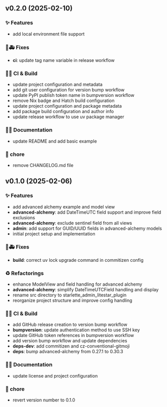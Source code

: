 ## v0.2.0 (2025-02-10)

### ✨ Features

- add local environment file support

### 🐛🚑️ Fixes

- **ci**: update tag name variable in release workflow

### 💚👷 CI & Build

- update project configuration and metadata
- add git user configuration for version bump workflow
- update PyPI publish token name in bumpversion workflow
- remove Nix badge and Hatch build configuration
- update project configuration and package metadata
- add package build configuration and author info
- update release workflow to use uv package manager

### 📝💡 Documentation

- update README and add basic example

### 🧹 chore

- remove CHANGELOG.md file

## v0.1.0 (2025-02-06)

### ✨ Features

- add advanced alchemy example and model view
- **advanced-alchemy**: add DateTimeUTC field support and improve field exclusions
- **advanced-alchemy**: exclude sentinel field from all views
- **admin**: add support for GUID/UUID fields in advanced-alchemy models
- initial project setup and implementation

### 🐛🚑️ Fixes

- **build**: correct uv lock upgrade command in commitizen config

### ♻️ Refactorings

- enhance ModelView and field handling for advanced alchemy
- **advanced-alchemy**: simplify DateTimeUTCField handling and display
- rename src directory to starlette_admin_litestar_plugin
- reorganize project structure and improve config handling

### 💚👷 CI & Build

- add GitHub release creation to version bump workflow
- **bumpversion**: update authentication method to use SSH key
- update GitHub token references in bumpversion workflow
- add version bump workflow and update dependencies
- **deps-dev**: add commitizen and cz-conventional-gitmoji
- **deps**: bump advanced-alchemy from 0.27.1 to 0.30.3

### 📝💡 Documentation

- update license and project configuration

### 🧹 chore

- revert version number to 0.1.0

